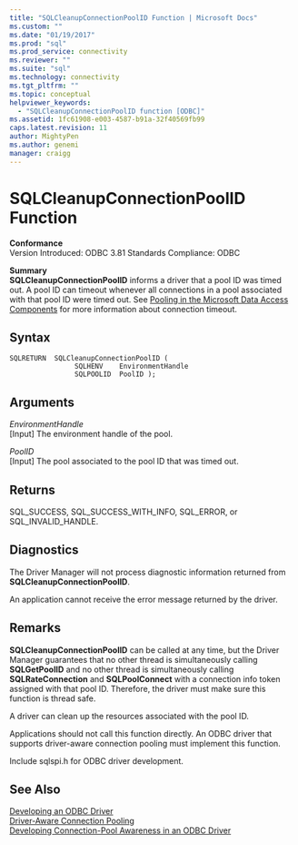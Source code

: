 ```yaml
---
title: "SQLCleanupConnectionPoolID Function | Microsoft Docs"
ms.custom: ""
ms.date: "01/19/2017"
ms.prod: "sql"
ms.prod_service: connectivity
ms.reviewer: ""
ms.suite: "sql"
ms.technology: connectivity
ms.tgt_pltfrm: ""
ms.topic: conceptual
helpviewer_keywords: 
  - "SQLCleanupConnectionPoolID function [ODBC]"
ms.assetid: 1fc61908-e003-4587-b91a-32f40569fb99
caps.latest.revision: 11
author: MightyPen
ms.author: genemi
manager: craigg
---
```

# SQLCleanupConnectionPoolID Function
**Conformance**  
 Version Introduced: ODBC 3.81 Standards Compliance: ODBC  
  
 **Summary**  
 **SQLCleanupConnectionPoolID** informs a driver that a pool ID was timed out. A pool ID can timeout whenever all connections in a pool associated with that pool ID were timed out. See [Pooling in the Microsoft Data Access Components](http://msdn.microsoft.com/library/ms810829.aspx) for more information about connection timeout.  
  
## Syntax  
  
```  
SQLRETURN  SQLCleanupConnectionPoolID (  
                SQLHENV    EnvironmentHandle  
                SQLPOOLID  PoolID );  
```  
  
## Arguments  
 *EnvironmentHandle*  
 [Input] The environment handle of the pool.  
  
 *PoolID*  
 [Input] The pool associated to the pool ID that was timed out.  
  
## Returns  
 SQL_SUCCESS, SQL_SUCCESS_WITH_INFO, SQL_ERROR, or SQL_INVALID_HANDLE.  
  
## Diagnostics  
 The Driver Manager will not process diagnostic information returned from **SQLCleanupConnectionPoolID**.  
  
 An application cannot receive the error message returned by the driver.  
  
## Remarks  
 **SQLCleanupConnectionPoolID** can be called at any time, but the Driver Manager guarantees that no other thread is simultaneously calling **SQLGetPoolID** and no other thread is simultaneously calling **SQLRateConnection** and **SQLPoolConnect** with a connection info token assigned with that pool ID. Therefore, the driver must make sure this function is thread safe.  
  
 A driver can clean up the resources associated with the pool ID.  
  
 Applications should not call this function directly. An ODBC driver that supports driver-aware connection pooling must implement this function.  
  
 Include sqlspi.h for ODBC driver development.  
  
## See Also  
 [Developing an ODBC Driver](../../../odbc/reference/develop-driver/developing-an-odbc-driver.md)   
 [Driver-Aware Connection Pooling](../../../odbc/reference/develop-app/driver-aware-connection-pooling.md)   
 [Developing Connection-Pool Awareness in an ODBC Driver](../../../odbc/reference/develop-driver/developing-connection-pool-awareness-in-an-odbc-driver.md)
